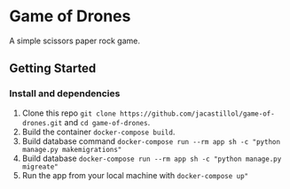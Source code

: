 # Game of Drones
A simple scissors paper rock game.

## Getting Started
### Install and dependencies
1. Clone this repo `git clone https://github.com/jacastillol/game-of-drones.git` and `cd game-of-drones`.
1. Build the container `docker-compose build`.
1. Build database command `docker-compose run --rm app sh -c "python manage.py makemigrations"`
1. Build database `docker-compose run --rm app sh -c "python manage.py migreate"`
1. Run the app from your local machine with `docker-compose up"`


